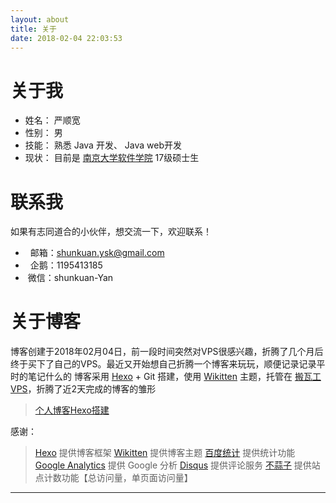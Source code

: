 ```yaml
---
layout: about
title: 关于
date: 2018-02-04 22:03:53
---
```


# 关于我

*   姓名： 严顺宽
*   性别： 男
*   技能： 熟悉 Java 开发、 Java web开发
*   现状： 目前是 [南京大学软件学院][1] 17级硕士生

# 联系我

如果有志同道合的小伙伴，想交流一下，欢迎联系！

*   <span class="fa fa-envelope"></span>&nbsp;&nbsp;邮箱：shunkuan.ysk@gmail.com
*   <span class="fa fa-qq"></span>&nbsp;&nbsp;企鹅：1195413185
*   <span class="fa fa-wechat"></span>&nbsp;微信：shunkuan-Yan

# 关于博客

博客创建于2018年02月04日，前一段时间突然对VPS很感兴趣，折腾了几个月后终于买下了自己的VPS。最近又开始想自己折腾一个博客来玩玩，顺便记录记录平时的笔记什么的
博客采用 [Hexo][3] + Git 搭建，使用 [Wikitten][4] 主题，托管在 [搬瓦工VPS][2]，折腾了近2天完成的博客的雏形

> [个人博客Hexo搭建][5]


感谢：

> [Hexo][] 提供博客框架
> [Wikitten][] 提供博客主题
> [百度统计][] 提供统计功能
> [Google Analytics][] 提供 Google 分析
> [Disqus][] 提供评论服务
> [不蒜子][] 提供站点计数功能【总访问量，单页面访问量】

---

[Hexo]: https://hexo.io/zh-cn/ "Hexo"
[Wikitten]: https://github.com/zthxxx/hexo-theme-Wikitten/ "Next"
[百度统计]: http://tongji.baidu.com/ "百度统计"
[Google Analytics]: https://www.google.com/intl/zh-CN/analytics/ "Google Analytics"
[Disqus]: https://disqus.com/ "Disqus"
[不蒜子]: http://ibruce.info/2015/04/04/busuanzi/ "不蒜子"
[1]: http://software.nju.edu.cn/ "南京大学软件学院"
[2]: https://bwh88.net/aff.php?aff=29080 "搬瓦工VPS"
[3]: https://hexo.io/zh-cn/docs/ "Hexo 中文文档"
[4]: http://theme-next.iissnan.com/ "Next主题中文文档"
[5]: https://blog.winsky.wang/Hexo博客/个人博客Hexo搭建/ "个人博客Hexo搭建"


